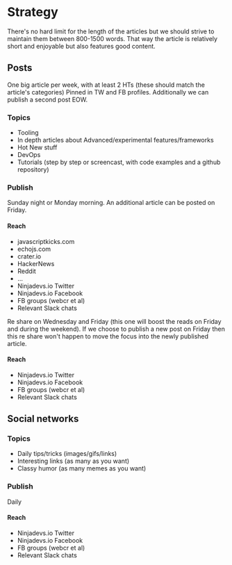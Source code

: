 # Strategy

There's no hard limit for the length of the articles but we should strive to maintain them between 800-1500 words.
That way the article is relatively short and enjoyable but also features good content. 

## Posts

One big article per week, with at least 2 HTs (these should match the article's categories)
Pinned in TW and FB profiles. Additionally we can publish a second post EOW.

### Topics

- Tooling
- In depth articles about Advanced/experimental features/frameworks
- Hot New stuff
- DevOps
- Tutorials (step by step or screencast, with code examples and a github repository)

### Publish
Sunday night or Monday morning. An additional article can be posted on Friday.

#### Reach

- javascriptkicks.com
- echojs.com
- crater.io
- HackerNews
- Reddit
- ...
- Ninjadevs.io Twitter
- Ninjadevs.io Facebook
- FB groups (webcr et al)
- Relevant Slack chats

Re share on Wednesday and Friday (this one will boost the reads on Friday and during the weekend).
If we choose to publish a new post on Friday then this re share won't happen to move the focus into the newly published article.

#### Reach
- Ninjadevs.io Twitter
- Ninjadevs.io Facebook
- FB groups (webcr et al)
- Relevant Slack chats

## Social networks

### Topics

- Daily tips/tricks (images/gifs/links)
- Interesting links (as many as you want)
- Classy humor (as many memes as you want)

### Publish
Daily

#### Reach
- Ninjadevs.io Twitter
- Ninjadevs.io Facebook
- FB groups (webcr et al)
- Relevant Slack chats

